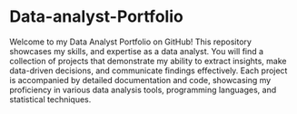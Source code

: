 # Data-analyst-Portfolio
Welcome to my Data Analyst Portfolio on GitHub! This repository showcases my skills, and expertise as a data analyst. You will find a collection of projects that demonstrate my ability to extract insights, make data-driven decisions, and communicate findings effectively.
Each project is accompanied by detailed documentation and code, showcasing my proficiency in various data analysis tools, programming languages, and statistical techniques.
